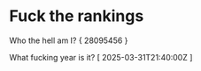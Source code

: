 # Fuck the rankings

Who the hell am I?
{ 28095456 }

What fucking year is it?
[ 2025-03-31T21:40:00Z ]
